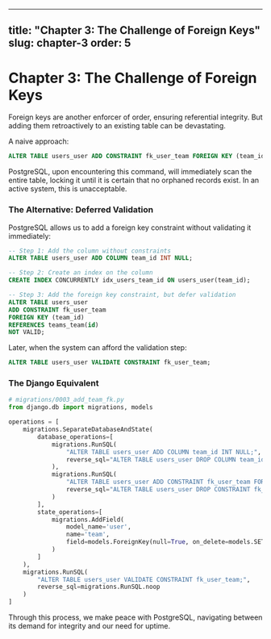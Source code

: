 
---
title: "Chapter 3: The Challenge of Foreign Keys"
slug: chapter-3
order: 5
---

# Chapter 3: The Challenge of Foreign Keys

Foreign keys are another enforcer of order, ensuring referential integrity. But adding them retroactively to an existing table can be devastating.

A naive approach:

```sql
ALTER TABLE users_user ADD CONSTRAINT fk_user_team FOREIGN KEY (team_id) REFERENCES teams_team(id);
```

PostgreSQL, upon encountering this command, will immediately scan the entire table, locking it until it is certain that no orphaned records exist. In an active system, this is unacceptable.

### The Alternative: Deferred Validation

PostgreSQL allows us to add a foreign key constraint without validating it immediately:

```sql
-- Step 1: Add the column without constraints
ALTER TABLE users_user ADD COLUMN team_id INT NULL;

-- Step 2: Create an index on the column
CREATE INDEX CONCURRENTLY idx_users_team_id ON users_user(team_id);

-- Step 3: Add the foreign key constraint, but defer validation
ALTER TABLE users_user 
ADD CONSTRAINT fk_user_team 
FOREIGN KEY (team_id) 
REFERENCES teams_team(id) 
NOT VALID;
```

Later, when the system can afford the validation step:

```sql
ALTER TABLE users_user VALIDATE CONSTRAINT fk_user_team;
```

### The Django Equivalent

```python
# migrations/0003_add_team_fk.py
from django.db import migrations, models

operations = [
    migrations.SeparateDatabaseAndState(
        database_operations=[
            migrations.RunSQL(
                "ALTER TABLE users_user ADD COLUMN team_id INT NULL;",
                reverse_sql="ALTER TABLE users_user DROP COLUMN team_id;"
            ),
            migrations.RunSQL(
                "ALTER TABLE users_user ADD CONSTRAINT fk_user_team FOREIGN KEY (team_id) REFERENCES teams_team(id) NOT VALID;",
                reverse_sql="ALTER TABLE users_user DROP CONSTRAINT fk_user_team;"
            )
        ],
        state_operations=[
            migrations.AddField(
                model_name='user',
                name='team',
                field=models.ForeignKey(null=True, on_delete=models.SET_NULL, to='teams.Team'),
            )
        ]
    ),
    migrations.RunSQL(
        "ALTER TABLE users_user VALIDATE CONSTRAINT fk_user_team;",
        reverse_sql=migrations.RunSQL.noop
    )
]
```

Through this process, we make peace with PostgreSQL, navigating between its demand for integrity and our need for uptime.
